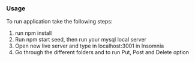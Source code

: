 ### Usage

To run application take the following steps:
1. run npm install
2. Run npm start seed, then run your mysql local server
3. Open new live server and type in localhost:3001 in Insomnia
4. Go through the different folders and to run Put, Post and Delete option


